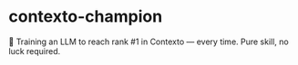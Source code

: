 # contexto-champion
🧠 Training an LLM to reach rank #1 in Contexto — every time. Pure skill, no luck required.
